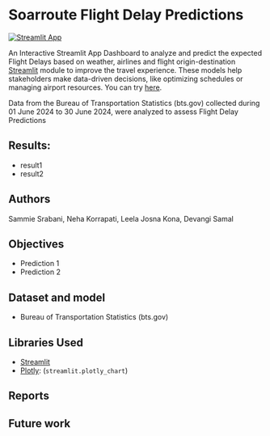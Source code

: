 # Soarroute Flight Delay Predictions
[![Streamlit App](https://static.streamlit.io/badges/streamlit_badge_black_white.svg)](https://soarroute-flightdelay-predictions.streamlit.app/)

An Interactive Streamlit App Dashboard to analyze and predict the expected Flight Delays based on weather, airlines and flight origin-destination [Streamlit](https://www.streamlit.io) module to improve the travel experience. These models help stakeholders make data-driven decisions, like optimizing schedules or managing airport resources.
You can try [here](https://soarroute-flightdelay-predictions.streamlit.app/).

Data from the Bureau of Transportation Statistics (bts.gov) collected during 01 June 2024 to 30 June 2024, were analyzed to assess Flight Delay Predictions


## Results:
* result1
* result2

## Authors
Sammie Srabani, Neha Korrapati, Leela Josna Kona, Devangi Samal

## Objectives
* Prediction 1
* Prediction 2

## Dataset and model
* Bureau of Transportation Statistics (bts.gov)

## Libraries Used
* [Streamlit](https://www.streamlit.io)
* [Plotly](https://plotly.com/): (`streamlit.plotly_chart`)

## Reports

## Future work
